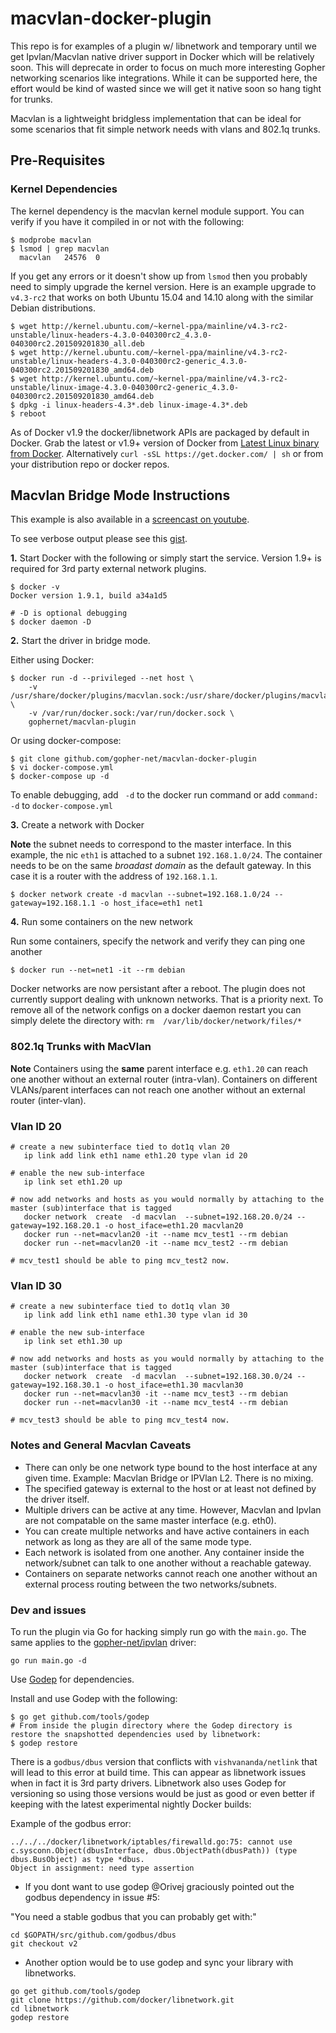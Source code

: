 macvlan-docker-plugin
=================

This repo is for examples of a plugin w/ libnetwork and temporary until we get Ipvlan/Macvlan native driver support in Docker which will be
relatively soon. This will deprecate in order to focus on much more interesting Gopher networking scenarios like integrations. While it can be supported here, the effort would be kind of wasted since we will get it native soon so
hang tight for trunks.


Macvlan is a lightweight bridgless implementation that can be ideal for some scenarios that fit simple network needs with vlans and 802.1q trunks.

## Pre-Requisites

### Kernel Dependencies

The kernel dependency is the macvlan kernel module support. You can verify if you have it compiled in or not with the following:

```
$ modprobe macvlan
$ lsmod | grep macvlan
  macvlan   24576  0
```
If you get any errors or it doesn't show up from `lsmod` then you probably need to simply upgrade the kernel version. Here is an example upgrade to `v4.3-rc2` that works on both Ubuntu 15.04 and 14.10 along with the similar Debian distributions.

```
$ wget http://kernel.ubuntu.com/~kernel-ppa/mainline/v4.3-rc2-unstable/linux-headers-4.3.0-040300rc2_4.3.0-040300rc2.201509201830_all.deb
$ wget http://kernel.ubuntu.com/~kernel-ppa/mainline/v4.3-rc2-unstable/linux-headers-4.3.0-040300rc2-generic_4.3.0-040300rc2.201509201830_amd64.deb
$ wget http://kernel.ubuntu.com/~kernel-ppa/mainline/v4.3-rc2-unstable/linux-image-4.3.0-040300rc2-generic_4.3.0-040300rc2.201509201830_amd64.deb
$ dpkg -i linux-headers-4.3*.deb linux-image-4.3*.deb
$ reboot
```

As of Docker v1.9 the docker/libnetwork APIs are packaged by default in Docker. Grab the latest or v1.9+ version of Docker from [Latest Linux
binary from Docker](http://docs.docker.com/engine/installation/binaries/). Alternatively `curl -sSL https://get.docker.com/ | sh` or from your
distribution repo or docker repos.

## Macvlan Bridge Mode Instructions

This example is also available in a [screencast on youtube](https://www.youtube.com/watch?v=IMOelqPzFtk).

To see verbose output please see this [gist](https://gist.github.com/nerdalert/37c251dd262eb55d616c).

**1.** Start Docker with the following or simply start the service. Version 1.9+ is required for 3rd party external network plugins.

```
$ docker -v
Docker version 1.9.1, build a34a1d5

# -D is optional debugging
$ docker daemon -D
```

**2.**  Start the driver in bridge mode.

Either using Docker:
```
$ docker run -d --privileged --net host \
    -v /usr/share/docker/plugins/macvlan.sock:/usr/share/docker/plugins/macvlan.sock \
    -v /var/run/docker.sock:/var/run/docker.sock \
    gophernet/macvlan-plugin
```

Or using docker-compose:
```
$ git clone github.com/gopher-net/macvlan-docker-plugin
$ vi docker-compose.yml
$ docker-compose up -d
```

To enable debugging, add ` -d` to the docker run command or add `command: -d` to `docker-compose.yml`

**3.** Create a network with Docker

**Note** the subnet needs to correspond to the master interface.  In this example, the nic `eth1` is attached to a subnet `192.168.1.0/24`. The container needs to be on the same *broadast domain* as the default gateway. In this case it is a router with the address of `192.168.1.1`.


```
$ docker network create -d macvlan --subnet=192.168.1.0/24 --gateway=192.168.1.1 -o host_iface=eth1 net1
```

**4.** Run some containers on the new network

 Run some containers, specify the network and verify they can ping one another

```
$ docker run --net=net1 -it --rm debian
```

Docker networks are now persistant after a reboot. The plugin does not currently support dealing with unknown networks. That is a priority next. To remove all of the network configs on a docker daemon restart you can simply delete the directory with: `rm  /var/lib/docker/network/files/*`


### 802.1q Trunks with MacVlan

**Note** Containers using the **same** parent interface e.g. `eth1.20` can reach one another without an external router (intra-vlan). Containers on different VLANs/parent interfaces can not reach one another without an external router (inter-vlan).

### Vlan ID 20

```
# create a new subinterface tied to dot1q vlan 20
   ip link add link eth1 name eth1.20 type vlan id 20

# enable the new sub-interface
   ip link set eth1.20 up

# now add networks and hosts as you would normally by attaching to the master (sub)interface that is tagged
   docker network  create  -d macvlan  --subnet=192.168.20.0/24 --gateway=192.168.20.1 -o host_iface=eth1.20 macvlan20
   docker run --net=macvlan20 -it --name mcv_test1 --rm debian
   docker run --net=macvlan20 -it --name mcv_test2 --rm debian

# mcv_test1 should be able to ping mcv_test2 now.
```

### Vlan ID 30

```
# create a new subinterface tied to dot1q vlan 30
   ip link add link eth1 name eth1.30 type vlan id 30

# enable the new sub-interface
   ip link set eth1.30 up

# now add networks and hosts as you would normally by attaching to the master (sub)interface that is tagged
   docker network  create  -d macvlan  --subnet=192.168.30.0/24 --gateway=192.168.30.1 -o host_iface=eth1.30 macvlan30
   docker run --net=macvlan30 -it --name mcv_test3 --rm debian
   docker run --net=macvlan30 -it --name mcv_test4 --rm debian

# mcv_test3 should be able to ping mcv_test4 now.
```


### Notes and General Macvlan Caveats

- There can only be one network type bound to the host interface at any given time. Example: Macvlan Bridge or IPVlan L2. There is no mixing.
- The specified gateway is external to the host or at least not defined by the driver itself.
- Multiple drivers can be active at any time. However, Macvlan and Ipvlan are not compatable on the same master interface (e.g. eth0).
- You can create multiple networks and have active containers in each network as long as they are all of the same mode type.
- Each network is isolated from one another. Any container inside the network/subnet can talk to one another without a reachable gateway.
- Containers on separate networks cannot reach one another without an external process routing between the two networks/subnets.


### Dev and issues

To run the plugin via Go for hacking simply run go with the `main.go`. The same applies to the [gopher-net/ipvlan](https://github.com/gopher-net/ipvlan-docker-plugin) driver:

```
go run main.go -d
```

Use [Godep](https://github.com/tools/godep) for dependencies.

Install and use Godep with the following:

```
$ go get github.com/tools/godep
# From inside the plugin directory where the Godep directory is restore the snapshotted dependencies used by libnetwork:
$ godep restore
```

 There is a `godbus/dbus` version that conflicts with `vishvananda/netlink` that will lead to this error at build time. This can appear as libnetwork issues when in fact it is 3rd party drivers. Libnetwork also uses Godep for versioning so using those versions would be just as good or even better if keeping with the latest experimental nightly Docker builds:

Example of the godbus error:

```
../../../docker/libnetwork/iptables/firewalld.go:75: cannot use c.sysconn.Object(dbusInterface, dbus.ObjectPath(dbusPath)) (type dbus.BusObject) as type *dbus.
Object in assignment: need type assertion
```

- If you dont want to use godep @Orivej graciously pointed out the godbus dependency in issue #5:

"You need a stable godbus that you can probably get with:"
```
cd $GOPATH/src/github.com/godbus/dbus
git checkout v2
```

 - Another option would be to use godep and sync your library with libnetworks.

```
go get github.com/tools/godep
git clone https://github.com/docker/libnetwork.git
cd libnetwork
godep restore
```

